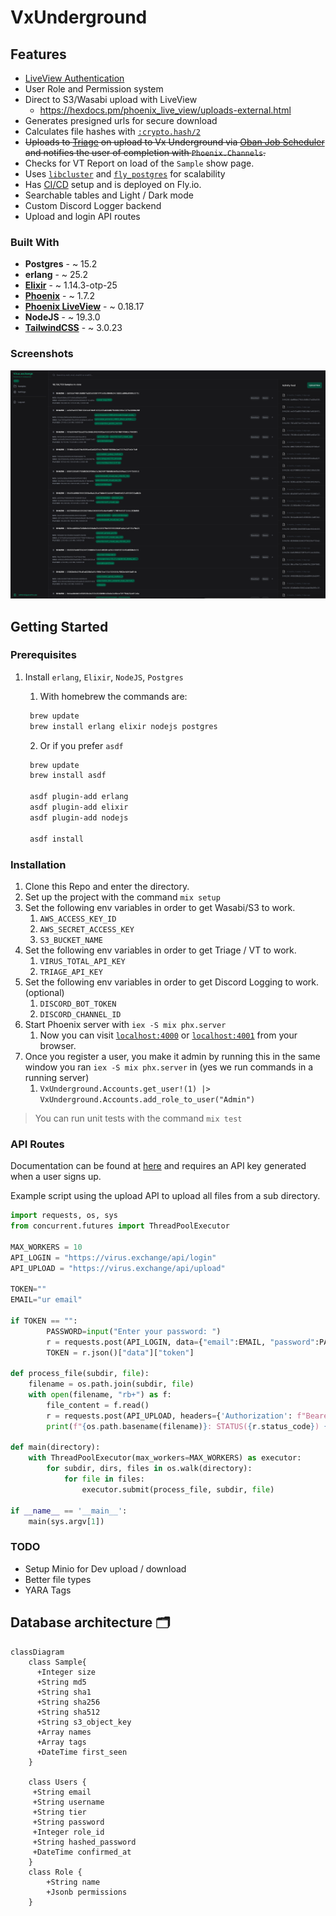 # VxUnderground

## Features

- [LiveView Authentication](https://fly.io/phoenix-files/phx-gen-auth/)
- User Role and Permission system
- Direct to S3/Wasabi upload with LiveView
  - https://hexdocs.pm/phoenix_live_view/uploads-external.html
- Generates presigned urls for secure download
- Calculates file hashes with [`:crypto.hash/2`](https://www.erlang.org/doc/man/crypto.html#hash-2)
- ~~Uploads to [Triage](https://tria.ge/) on upload to Vx Underground via [Oban Job Scheduler](https://hexdocs.pm/oban/Oban.html) and notifies the user of completion with `Phoenix.Channels`.~~
- Checks for VT Report on load of the `Sample` show page.
- Uses [`libcluster`](https://fly.io/docs/elixir/the-basics/clustering/#adding-libcluster) and [`fly_postgres`](https://hexdocs.pm/fly_postgres/readme.html) for scalability
- Has [CI/CD](https://fly.io/docs/elixir/advanced-guides/github-actions-elixir-ci-cd/) setup and is deployed on Fly.io.
- Searchable tables and Light / Dark mode
- Custom Discord Logger backend
- Upload and login API routes

### Built With

- **Postgres** - ~ 15.2
- **erlang** - ~ 25.2
- [**Elixir**](https://hexdocs.pm/elixir/Kernel.html) - ~ 1.14.3-otp-25
- [**Phoenix**](https://hexdocs.pm/phoenix/Phoenix.html) - ~ 1.7.2
- [**Phoenix LiveView**](https://hexdocs.pm/phoenix_live_view/Phoenix.LiveView.html) - ~ 0.18.17
- **NodeJS** - ~ 19.3.0
- [**TailwindCSS**](https://tailwindcss.com/docs/installation) - ~ 3.0.23

### Screenshots

![Dashboard](/readme_imgs/readme.png)

## Getting Started

### Prerequisites

1. Install `erlang`, `Elixir`, `NodeJS`, `Postgres`

   1. With homebrew the commands are:

   ```zsh
    brew update
    brew install erlang elixir nodejs postgres
   ```

   2. Or if you prefer `asdf`

   ```zsh
    brew update
    brew install asdf

    asdf plugin-add erlang
    asdf plugin-add elixir
    asdf plugin-add nodejs

    asdf install
   ```

### Installation

1.  Clone this Repo and enter the directory.
2.  Set up the project with the command `mix setup`
3.  Set the following env variables in order to get Wasabi/S3 to work.
    1. `AWS_ACCESS_KEY_ID`
    2. `AWS_SECRET_ACCESS_KEY`
    3. `S3_BUCKET_NAME`
4.  Set the following env variables in order to get Triage / VT to work.
    1.  `VIRUS_TOTAL_API_KEY`
    2.  `TRIAGE_API_KEY`
5.  Set the following env variables in order to get Discord Logging to work. (optional)
    1.  `DISCORD_BOT_TOKEN`
    2.  `DISCORD_CHANNEL_ID`
6.  Start Phoenix server with `iex -S mix phx.server`
    1. Now you can visit [`localhost:4000`](http://localhost:4000) or [`localhost:4001`](https://localhost:4001) from your browser.
7.  Once you register a user, you make it admin by running this in the same window you ran `iex -S mix phx.server` in (yes we run commands in a running server)
    1.  `VxUnderground.Accounts.get_user!(1) |> VxUnderground.Accounts.add_role_to_user("Admin")`

> You can run unit tests with the command `mix test`

### API Routes

Documentation can be found at [here](https://docs.virus.exchange) and requires an API key generated when a user signs up.

Example script using the upload API to upload all files from a sub directory.

```python
import requests, os, sys
from concurrent.futures import ThreadPoolExecutor

MAX_WORKERS = 10
API_LOGIN = "https://virus.exchange/api/login"
API_UPLOAD = "https://virus.exchange/api/upload"

TOKEN=""
EMAIL="ur email"

if TOKEN == "":
        PASSWORD=input("Enter your password: ")
        r = requests.post(API_LOGIN, data={"email":EMAIL, "password":PASSWORD})
        TOKEN = r.json()["data"]["token"]
 
def process_file(subdir, file):
    filename = os.path.join(subdir, file)
    with open(filename, "rb+") as f:
        file_content = f.read()
        r = requests.post(API_UPLOAD, headers={'Authorization': f"Bearer {TOKEN}", "Content-Type": "application/x-www-form-urlencoded"}, data=file_content)
        print(f"{os.path.basename(filename)}: STATUS({r.status_code}) {r.text}")

def main(directory):
    with ThreadPoolExecutor(max_workers=MAX_WORKERS) as executor:
        for subdir, dirs, files in os.walk(directory):
            for file in files:
                executor.submit(process_file, subdir, file)

if __name__ == '__main__':
    main(sys.argv[1])
```

### TODO

- Setup Minio for Dev upload / download
- Better file types
- YARA Tags 

## Database architecture 🗂

```mermaid
classDiagram
    class Sample{
      +Integer size
      +String md5
      +String sha1
      +String sha256
      +String sha512
      +String s3_object_key
      +Array names
      +Array tags
      +DateTime first_seen
    }

    class Users {
     +String email
     +String username
     +String tier
     +String password
     +Integer role_id
     +String hashed_password
     +DateTime confirmed_at
    }
    class Role {
        +String name
        +Jsonb permissions
    }
```
